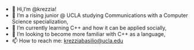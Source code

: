 - 👋 Hi,I’m @krezzia!
- 👀 I’m a rising junior @ UCLA studying Communications with a Computer Science specialization,
- 🌱 I’m currently learning C++ and how it can be applied socially,
- 💞️ I’m looking to become more familiar with C++ as a language,
- 📫 How to reach me: krezziabasilio@ucla.edu
